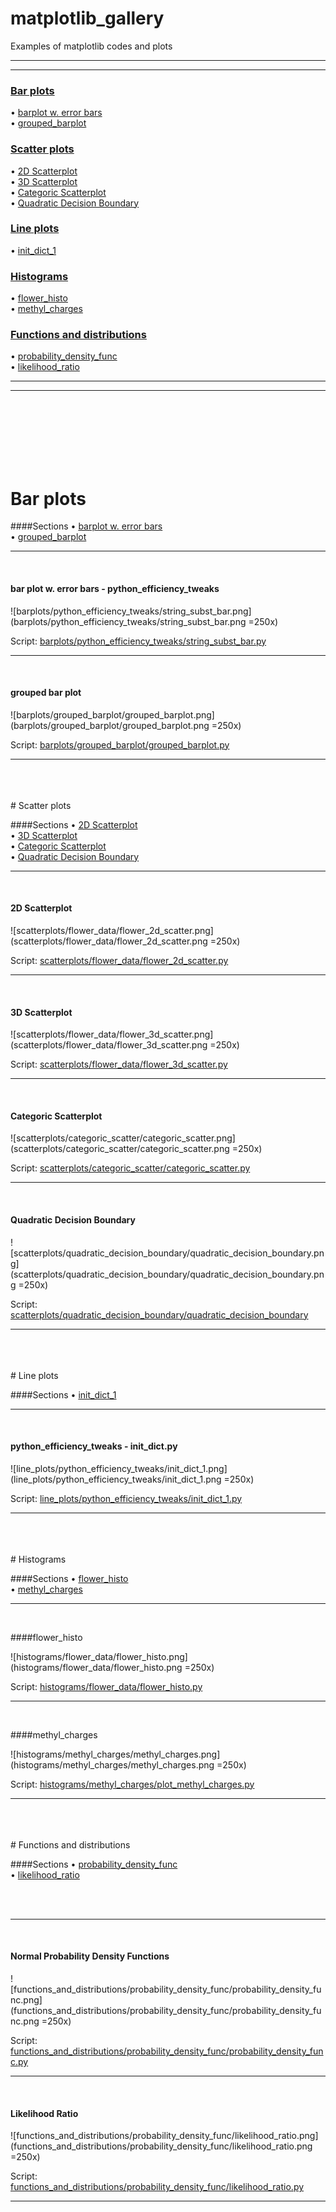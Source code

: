 matplotlib_gallery
==================

Examples of matplotlib codes and plots


<hr>
<hr>

### [Bar plots](#barplots)
&#8226; [barplot w. error bars](#errorbars1)<br>
&#8226; [grouped_barplot](#grouped_barplot1)<br>

### [Scatter plots](#scatterplots)
&#8226; [2D Scatterplot](#2d_scatterplot)<br>
&#8226; [3D Scatterplot](#3d_scatterplot)<br>
&#8226; [Categoric Scatterplot](#categoric_scatter)<br>
&#8226; [Quadratic Decision Boundary](#quadratic_decbound1)<br>

### [Line plots](#lineplots)
&#8226; [init_dict_1](#init_dict_1)<br>

### [Histograms](#histograms)
&#8226; [flower_histo](#flower_histo)<br>
&#8226; [methyl_charges](#methyl_charges)<br>

### [Functions and distributions](#functionsdistributions)
&#8226; [probability_density_func](#probability_density_func)<br>
&#8226; [likelihood_ratio](#likelihood_ratio)<br>


<hr>
<hr>
<br>
<br>
<br>
<br>
<br>
<br>

<a name="barplots"></a>
# Bar plots

####Sections
&#8226; [barplot w. error bars](#errorbars1)<br>
&#8226; [grouped_barplot](#grouped_barplot1)<br>




-------
<a name="errorbars1"></a>
<br>
#### bar plot w. error bars - python_efficiency_tweaks

![barplots/python_efficiency_tweaks/string_subst_bar.png](barplots/python_efficiency_tweaks/string_subst_bar.png =250x)

Script: [barplots/python_efficiency_tweaks/string_subst_bar.py](barplots/python_efficiency_tweaks/string_subst_bar.py)


-------
<a name="grouped_barplot1"></a>
<br>
#### grouped bar plot

![barplots/grouped_barplot/grouped_barplot.png](barplots/grouped_barplot/grouped_barplot.png =250x)

Script: [barplots/grouped_barplot/grouped_barplot.py](barplots/grouped_barplot/grouped_barplot.py)

-----








<br>
<br>
<br>
<a name="scatterplots"></a>
# Scatter plots

####Sections
&#8226; [2D Scatterplot](#2d_scatterplot)<br>
&#8226; [3D Scatterplot](#3d_scatterplot)<br>
&#8226; [Categoric Scatterplot](#categoric_scatter)<br>
&#8226; [Quadratic Decision Boundary](#quadratic_decbound1)<br>

-------
<a name="2d_scatterplot"></a>
<br>

#### 2D Scatterplot

![scatterplots/flower_data/flower_2d_scatter.png](scatterplots/flower_data/flower_2d_scatter.png =250x)

Script: [scatterplots/flower_data/flower_2d_scatter.py](scatterplots/flower_data/flower_2d_scatter.py)



-------
<a name="3d_scatterplot"></a>
<br>

#### 3D Scatterplot

![scatterplots/flower_data/flower_3d_scatter.png](scatterplots/flower_data/flower_3d_scatter.png =250x)

Script: [scatterplots/flower_data/flower_3d_scatter.py](scatterplots/flower_data/flower_3d_scatter.py)

-------

<a name="categoric_scatter"></a>
<br>

#### Categoric Scatterplot

![scatterplots/categoric_scatter/categoric_scatter.png](scatterplots/categoric_scatter/categoric_scatter.png =250x)

Script: [scatterplots/categoric_scatter/categoric_scatter.py](scatterplots/categoric_scatter/categoric_scatter.py)

-------
<a name="quadratic_decbound1"></a>
<br>

#### Quadratic Decision Boundary

![scatterplots/quadratic_decision_boundary/quadratic_decision_boundary.png](scatterplots/quadratic_decision_boundary/quadratic_decision_boundary.png =250x)

Script: [scatterplots/quadratic_decision_boundary/quadratic_decision_boundary](scatterplots/quadratic_decision_boundary/quadratic_decision_boundary.py)

-------



<br>
<br>
<br>
<a name="lineplots"></a>
# Line plots

####Sections
&#8226; [init_dict_1](#init_dict_1)<br>


-------
<a name="init_dict_1"></a>
<br>

#### python_efficiency_tweaks - init_dict.py

![line_plots/python_efficiency_tweaks/init_dict_1.png](line_plots/python_efficiency_tweaks/init_dict_1.png =250x)

Script: [line_plots/python_efficiency_tweaks/init_dict_1.py](line_plots/python_efficiency_tweaks/init_dict_1.py)

-----






<br>
<br>
<br>
<a name="histograms"></a>
# Histograms

####Sections
&#8226; [flower_histo](#flower_histo)<br>
&#8226; [methyl_charges](#methyl_charges)<br>



-------
<a name="flower_histo"></a>
<br>

####flower_histo

![histograms/flower_data/flower_histo.png](histograms/flower_data/flower_histo.png =250x)

Script: [histograms/flower_data/flower_histo.py](histograms/flower_data/flower_histo.py)




-------
<a name="methyl_charges"></a>
<br>

####methyl_charges

![histograms/methyl_charges/methyl_charges.png](histograms/methyl_charges/methyl_charges.png =250x)

Script: [histograms/methyl_charges/plot_methyl_charges.py](histograms/methyl_charges/plot_methyl_charges.py)

-------













<br>
<br>
<br>
<a name="functionsdistributions"></a>
# Functions and distributions

####Sections
&#8226; [probability_density_func](#probability_density_func)<br>
&#8226; [likelihood_ratio](#likelihood_ratio)<br>


<br>
<br>



-----
<a name="probability_density_func"></a>
<br>

#### Normal Probability Density Functions

![functions_and_distributions/probability_density_func/probability_density_func.png](functions_and_distributions/probability_density_func/probability_density_func.png =250x)

Script: [functions_and_distributions/probability_density_func/probability_density_func.py](functions_and_distributions/probability_density_func/probability_density_func.py)

-----
<a name="likelihood_ratio"></a>
<br>	
#### Likelihood Ratio

![functions_and_distributions/probability_density_func/likelihood_ratio.png](functions_and_distributions/probability_density_func/likelihood_ratio.png =250x)

Script: [functions_and_distributions/probability_density_func/likelihood_ratio.py](functions_and_distributions/probability_density_func/likelihood_ratio.py)


-----
